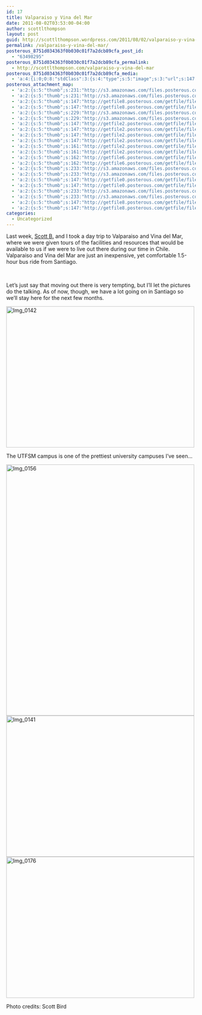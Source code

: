```yaml
---
id: 17
title: Valparaiso y Vina del Mar
date: 2011-08-02T03:53:00-04:00
author: scottlthompson
layout: post
guid: http://scottlthompson.wordpress.com/2011/08/02/valparaiso-y-vina-del-mar
permalink: /valparaiso-y-vina-del-mar/
posterous_8751d034363f0b030c01f7a2dcb89cfa_post_id:
  - "63498295"
posterous_8751d034363f0b030c01f7a2dcb89cfa_permalink:
  - http://scottlthompson.com/valparaiso-y-vina-del-mar
posterous_8751d034363f0b030c01f7a2dcb89cfa_media:
  - 'a:4:{i:0;O:8:"stdClass":3:{s:4:"type";s:5:"image";s:3:"url";s:147:"http://getfile8.posterous.com/getfile/files.posterous.com/temp-2011-08-01/BsuenmuFvGqpHmpjwdifbceibGBqCAJzxJfrkbsAJglocnyBebhAxjnalqEo/IMG_0142.JPG";s:7:"resized";a:2:{i:0;s:161:"http://getfile0.posterous.com/getfile/files.posterous.com/temp-2011-08-01/BsuenmuFvGqpHmpjwdifbceibGBqCAJzxJfrkbsAJglocnyBebhAxjnalqEo/IMG_0142.JPG.scaled500.jpg";i:1;s:162:"http://getfile3.posterous.com/getfile/files.posterous.com/temp-2011-08-01/BsuenmuFvGqpHmpjwdifbceibGBqCAJzxJfrkbsAJglocnyBebhAxjnalqEo/IMG_0142.JPG.scaled1000.jpg";}}i:1;O:8:"stdClass":3:{s:4:"type";s:5:"image";s:3:"url";s:147:"http://getfile2.posterous.com/getfile/files.posterous.com/temp-2011-08-01/EBihAiipJuwnJerfFzliEiCfzHmarwrnGeBktpdddrHibFnEqlqgoieChktD/IMG_0156.JPG";s:7:"resized";a:2:{i:0;s:161:"http://getfile2.posterous.com/getfile/files.posterous.com/temp-2011-08-01/EBihAiipJuwnJerfFzliEiCfzHmarwrnGeBktpdddrHibFnEqlqgoieChktD/IMG_0156.JPG.scaled500.jpg";i:1;s:162:"http://getfile6.posterous.com/getfile/files.posterous.com/temp-2011-08-01/EBihAiipJuwnJerfFzliEiCfzHmarwrnGeBktpdddrHibFnEqlqgoieChktD/IMG_0156.JPG.scaled1000.jpg";}}i:2;O:8:"stdClass":3:{s:4:"type";s:5:"image";s:3:"url";s:147:"http://getfile0.posterous.com/getfile/files.posterous.com/temp-2011-08-01/fctEEcflAgwlddhdnBrunJBiiqJJAFfxxkjfgCbwuqjFIzwmyhGuaxejcsjc/IMG_0141.JPG";s:7:"resized";a:2:{i:0;s:161:"http://getfile6.posterous.com/getfile/files.posterous.com/temp-2011-08-01/fctEEcflAgwlddhdnBrunJBiiqJJAFfxxkjfgCbwuqjFIzwmyhGuaxejcsjc/IMG_0141.JPG.scaled500.jpg";i:1;s:162:"http://getfile3.posterous.com/getfile/files.posterous.com/temp-2011-08-01/fctEEcflAgwlddhdnBrunJBiiqJJAFfxxkjfgCbwuqjFIzwmyhGuaxejcsjc/IMG_0141.JPG.scaled1000.jpg";}}i:3;O:8:"stdClass":3:{s:4:"type";s:5:"image";s:3:"url";s:147:"http://getfile8.posterous.com/getfile/files.posterous.com/temp-2011-08-01/hfJJtIHIGlBHpFyxanCdbhosaEwqesDhHjtHGcFBrGvuqvBdxouBIhelCDaC/IMG_0176.JPG";s:7:"resized";a:2:{i:0;s:161:"http://getfile2.posterous.com/getfile/files.posterous.com/temp-2011-08-01/hfJJtIHIGlBHpFyxanCdbhosaEwqesDhHjtHGcFBrGvuqvBdxouBIhelCDaC/IMG_0176.JPG.scaled500.jpg";i:1;s:162:"http://getfile9.posterous.com/getfile/files.posterous.com/temp-2011-08-01/hfJJtIHIGlBHpFyxanCdbhosaEwqesDhHjtHGcFBrGvuqvBdxouBIhelCDaC/IMG_0176.JPG.scaled1000.jpg";}}}'
posterous_attachment_map:
  - 'a:2:{s:5:"thumb";s:231:"http://s3.amazonaws.com/files.posterous.com/temp-2011-08-01/BsuenmuFvGqpHmpjwdifbceibGBqCAJzxJfrkbsAJglocnyBebhAxjnalqEo/IMG_0142.JPG?AWSAccessKeyId=AKIAJFZAE65UYRT34AOQ&Expires=1355604336&Signature=4WkilLausUGyQ6ZrTeSewmTk%2BO8%3D";s:4:"full";b:0;}'
  - 'a:2:{s:5:"thumb";s:231:"http://s3.amazonaws.com/files.posterous.com/temp-2011-08-01/BsuenmuFvGqpHmpjwdifbceibGBqCAJzxJfrkbsAJglocnyBebhAxjnalqEo/IMG_0142.JPG?AWSAccessKeyId=AKIAJFZAE65UYRT34AOQ&Expires=1355604336&Signature=4WkilLausUGyQ6ZrTeSewmTk%2BO8%3D";s:4:"full";b:0;}'
  - 'a:2:{s:5:"thumb";s:147:"http://getfile8.posterous.com/getfile/files.posterous.com/temp-2011-08-01/BsuenmuFvGqpHmpjwdifbceibGBqCAJzxJfrkbsAJglocnyBebhAxjnalqEo/IMG_0142.JPG";s:4:"full";b:0;}'
  - 'a:2:{s:5:"thumb";s:147:"http://getfile8.posterous.com/getfile/files.posterous.com/temp-2011-08-01/BsuenmuFvGqpHmpjwdifbceibGBqCAJzxJfrkbsAJglocnyBebhAxjnalqEo/IMG_0142.JPG";s:4:"full";b:0;}'
  - 'a:2:{s:5:"thumb";s:229:"http://s3.amazonaws.com/files.posterous.com/temp-2011-08-01/EBihAiipJuwnJerfFzliEiCfzHmarwrnGeBktpdddrHibFnEqlqgoieChktD/IMG_0156.JPG?AWSAccessKeyId=AKIAJFZAE65UYRT34AOQ&Expires=1355604336&Signature=gJTS6lOYBsW05L4cAaz9QpAsjxY%3D";s:4:"full";s:62:"http://scottlthompson.files.wordpress.com/2011/08/img_0156.jpg";}'
  - 'a:2:{s:5:"thumb";s:229:"http://s3.amazonaws.com/files.posterous.com/temp-2011-08-01/EBihAiipJuwnJerfFzliEiCfzHmarwrnGeBktpdddrHibFnEqlqgoieChktD/IMG_0156.JPG?AWSAccessKeyId=AKIAJFZAE65UYRT34AOQ&Expires=1355604336&Signature=gJTS6lOYBsW05L4cAaz9QpAsjxY%3D";s:4:"full";s:62:"http://scottlthompson.files.wordpress.com/2011/08/img_0156.jpg";}'
  - 'a:2:{s:5:"thumb";s:147:"http://getfile2.posterous.com/getfile/files.posterous.com/temp-2011-08-01/EBihAiipJuwnJerfFzliEiCfzHmarwrnGeBktpdddrHibFnEqlqgoieChktD/IMG_0156.JPG";s:4:"full";s:62:"http://scottlthompson.files.wordpress.com/2011/08/img_0156.jpg";}'
  - 'a:2:{s:5:"thumb";s:147:"http://getfile2.posterous.com/getfile/files.posterous.com/temp-2011-08-01/EBihAiipJuwnJerfFzliEiCfzHmarwrnGeBktpdddrHibFnEqlqgoieChktD/IMG_0156.JPG";s:4:"full";s:62:"http://scottlthompson.files.wordpress.com/2011/08/img_0156.jpg";}'
  - 'a:2:{s:5:"thumb";s:147:"http://getfile2.posterous.com/getfile/files.posterous.com/temp-2011-08-01/EBihAiipJuwnJerfFzliEiCfzHmarwrnGeBktpdddrHibFnEqlqgoieChktD/IMG_0156.JPG";s:4:"full";s:62:"http://scottlthompson.files.wordpress.com/2011/08/img_0156.jpg";}'
  - 'a:2:{s:5:"thumb";s:147:"http://getfile2.posterous.com/getfile/files.posterous.com/temp-2011-08-01/EBihAiipJuwnJerfFzliEiCfzHmarwrnGeBktpdddrHibFnEqlqgoieChktD/IMG_0156.JPG";s:4:"full";s:62:"http://scottlthompson.files.wordpress.com/2011/08/img_0156.jpg";}'
  - 'a:2:{s:5:"thumb";s:161:"http://getfile2.posterous.com/getfile/files.posterous.com/temp-2011-08-01/EBihAiipJuwnJerfFzliEiCfzHmarwrnGeBktpdddrHibFnEqlqgoieChktD/IMG_0156.JPG.scaled500.jpg";s:4:"full";s:68:"http://scottlthompson.files.wordpress.com/2011/08/img_0156.jpg?w=225";}'
  - 'a:2:{s:5:"thumb";s:161:"http://getfile2.posterous.com/getfile/files.posterous.com/temp-2011-08-01/EBihAiipJuwnJerfFzliEiCfzHmarwrnGeBktpdddrHibFnEqlqgoieChktD/IMG_0156.JPG.scaled500.jpg";s:4:"full";s:68:"http://scottlthompson.files.wordpress.com/2011/08/img_0156.jpg?w=225";}'
  - 'a:2:{s:5:"thumb";s:162:"http://getfile6.posterous.com/getfile/files.posterous.com/temp-2011-08-01/EBihAiipJuwnJerfFzliEiCfzHmarwrnGeBktpdddrHibFnEqlqgoieChktD/IMG_0156.JPG.scaled1000.jpg";s:4:"full";s:62:"http://scottlthompson.files.wordpress.com/2011/08/img_0156.jpg";}'
  - 'a:2:{s:5:"thumb";s:162:"http://getfile6.posterous.com/getfile/files.posterous.com/temp-2011-08-01/EBihAiipJuwnJerfFzliEiCfzHmarwrnGeBktpdddrHibFnEqlqgoieChktD/IMG_0156.JPG.scaled1000.jpg";s:4:"full";s:62:"http://scottlthompson.files.wordpress.com/2011/08/img_0156.jpg";}'
  - 'a:2:{s:5:"thumb";s:233:"http://s3.amazonaws.com/files.posterous.com/temp-2011-08-01/fctEEcflAgwlddhdnBrunJBiiqJJAFfxxkjfgCbwuqjFIzwmyhGuaxejcsjc/IMG_0141.JPG?AWSAccessKeyId=AKIAJFZAE65UYRT34AOQ&Expires=1355604346&Signature=ijwOBk0%2B29%2BVEWgOz3B0YP6hBFA%3D";s:4:"full";b:0;}'
  - 'a:2:{s:5:"thumb";s:233:"http://s3.amazonaws.com/files.posterous.com/temp-2011-08-01/fctEEcflAgwlddhdnBrunJBiiqJJAFfxxkjfgCbwuqjFIzwmyhGuaxejcsjc/IMG_0141.JPG?AWSAccessKeyId=AKIAJFZAE65UYRT34AOQ&Expires=1355604346&Signature=ijwOBk0%2B29%2BVEWgOz3B0YP6hBFA%3D";s:4:"full";b:0;}'
  - 'a:2:{s:5:"thumb";s:147:"http://getfile0.posterous.com/getfile/files.posterous.com/temp-2011-08-01/fctEEcflAgwlddhdnBrunJBiiqJJAFfxxkjfgCbwuqjFIzwmyhGuaxejcsjc/IMG_0141.JPG";s:4:"full";b:0;}'
  - 'a:2:{s:5:"thumb";s:147:"http://getfile0.posterous.com/getfile/files.posterous.com/temp-2011-08-01/fctEEcflAgwlddhdnBrunJBiiqJJAFfxxkjfgCbwuqjFIzwmyhGuaxejcsjc/IMG_0141.JPG";s:4:"full";b:0;}'
  - 'a:2:{s:5:"thumb";s:233:"http://s3.amazonaws.com/files.posterous.com/temp-2011-08-01/hfJJtIHIGlBHpFyxanCdbhosaEwqesDhHjtHGcFBrGvuqvBdxouBIhelCDaC/IMG_0176.JPG?AWSAccessKeyId=AKIAJFZAE65UYRT34AOQ&Expires=1355604346&Signature=e6nJbIDM2ufJkWgXt4yBk%2FxLw%2B4%3D";s:4:"full";b:0;}'
  - 'a:2:{s:5:"thumb";s:233:"http://s3.amazonaws.com/files.posterous.com/temp-2011-08-01/hfJJtIHIGlBHpFyxanCdbhosaEwqesDhHjtHGcFBrGvuqvBdxouBIhelCDaC/IMG_0176.JPG?AWSAccessKeyId=AKIAJFZAE65UYRT34AOQ&Expires=1355604346&Signature=e6nJbIDM2ufJkWgXt4yBk%2FxLw%2B4%3D";s:4:"full";b:0;}'
  - 'a:2:{s:5:"thumb";s:147:"http://getfile8.posterous.com/getfile/files.posterous.com/temp-2011-08-01/hfJJtIHIGlBHpFyxanCdbhosaEwqesDhHjtHGcFBrGvuqvBdxouBIhelCDaC/IMG_0176.JPG";s:4:"full";b:0;}'
  - 'a:2:{s:5:"thumb";s:147:"http://getfile8.posterous.com/getfile/files.posterous.com/temp-2011-08-01/hfJJtIHIGlBHpFyxanCdbhosaEwqesDhHjtHGcFBrGvuqvBdxouBIhelCDaC/IMG_0176.JPG";s:4:"full";b:0;}'
categories:
  - Uncategorized
---
```

Last week, <a href="http://www.scottcbird.com" title="Scott B." target="_blank">Scott B.</a> and I took a day trip to Valparaiso and Vina del Mar, where we were given tours of the facilities and resources that would be available to us if we were to live out there during our time in Chile. Valparaiso and Vina del Mar are just an inexpensive, yet comfortable 1.5-hour bus ride from Santiago._&nbsp;_

&nbsp;

Let&#8217;s just say that moving out there is very tempting, but&nbsp;I&#8217;ll let the pictures do the talking. As of now, though, we have a lot going on in Santiago so we&#8217;ll stay here for the next few months.

<div class='p_embed p_image_embed'>
  <a href="http://getfile3.posterous.com/getfile/files.posterous.com/temp-2011-08-01/BsuenmuFvGqpHmpjwdifbceibGBqCAJzxJfrkbsAJglocnyBebhAxjnalqEo/IMG_0142.JPG.scaled1000.jpg"><img alt="Img_0142" height="375" src="http://getfile0.posterous.com/getfile/files.posterous.com/temp-2011-08-01/BsuenmuFvGqpHmpjwdifbceibGBqCAJzxJfrkbsAJglocnyBebhAxjnalqEo/IMG_0142.JPG.scaled500.jpg" width="500" /></a>
</div></p> 

The UTFSM campus is one of the prettiest university campuses I&#8217;ve seen&#8230;&nbsp;

<div class='p_embed p_image_embed'>
  <a href="http://scottlthompson.com/wp-content/uploads/2012/12/img_0156.jpg"><img alt="Img_0156" height="667" src="http://scottlthompson.com/wp-content/uploads/2012/12/img_0156.jpg?w=225" width="500" /></a>
</div>

<div class='p_embed p_image_embed'>
  <a href="http://getfile3.posterous.com/getfile/files.posterous.com/temp-2011-08-01/fctEEcflAgwlddhdnBrunJBiiqJJAFfxxkjfgCbwuqjFIzwmyhGuaxejcsjc/IMG_0141.JPG.scaled1000.jpg"><img alt="Img_0141" height="375" src="http://getfile6.posterous.com/getfile/files.posterous.com/temp-2011-08-01/fctEEcflAgwlddhdnBrunJBiiqJJAFfxxkjfgCbwuqjFIzwmyhGuaxejcsjc/IMG_0141.JPG.scaled500.jpg" width="500" /></a>
</div>

<div class='p_embed p_image_embed'>
  <a href="http://getfile9.posterous.com/getfile/files.posterous.com/temp-2011-08-01/hfJJtIHIGlBHpFyxanCdbhosaEwqesDhHjtHGcFBrGvuqvBdxouBIhelCDaC/IMG_0176.JPG.scaled1000.jpg"><img alt="Img_0176" height="375" src="http://getfile2.posterous.com/getfile/files.posterous.com/temp-2011-08-01/hfJJtIHIGlBHpFyxanCdbhosaEwqesDhHjtHGcFBrGvuqvBdxouBIhelCDaC/IMG_0176.JPG.scaled500.jpg" width="500" /></a>
</div>

Photo credits: Scott Bird